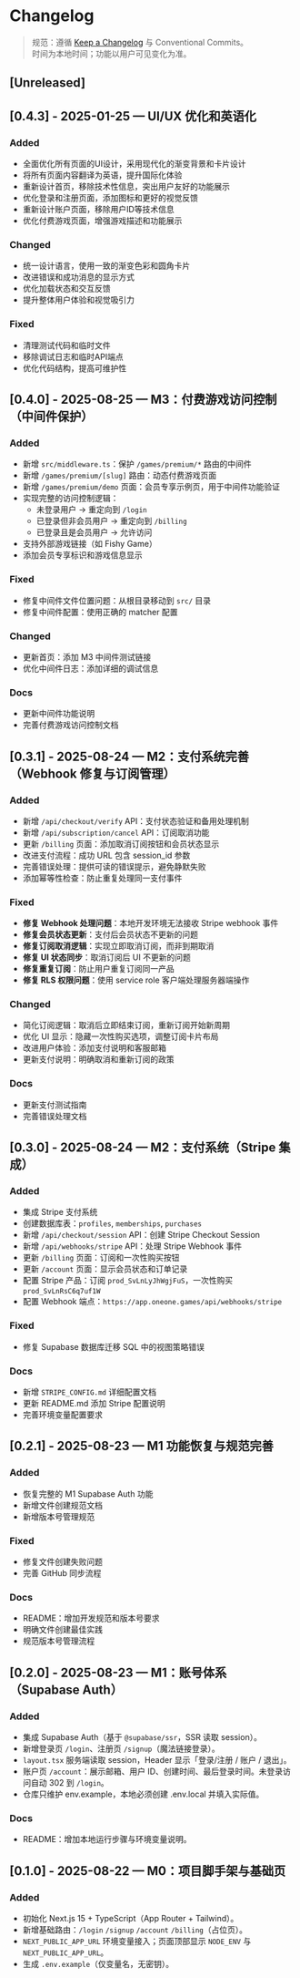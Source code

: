 # Changelog
> 规范：遵循 [Keep a Changelog](https://keepachangelog.com/) 与 Conventional Commits。  
> 时间为本地时间；功能以用户可见变化为准。

## [Unreleased]

## [0.4.3] - 2025-01-25 — UI/UX 优化和英语化

### Added
- 全面优化所有页面的UI设计，采用现代化的渐变背景和卡片设计
- 将所有页面内容翻译为英语，提升国际化体验
- 重新设计首页，移除技术性信息，突出用户友好的功能展示
- 优化登录和注册页面，添加图标和更好的视觉反馈
- 重新设计账户页面，移除用户ID等技术信息
- 优化付费游戏页面，增强游戏描述和功能展示

### Changed
- 统一设计语言，使用一致的渐变色彩和圆角卡片
- 改进错误和成功消息的显示方式
- 优化加载状态和交互反馈
- 提升整体用户体验和视觉吸引力

### Fixed
- 清理测试代码和临时文件
- 移除调试日志和临时API端点
- 优化代码结构，提高可维护性

## [0.4.0] - 2025-08-25 — M3：付费游戏访问控制（中间件保护）
### Added
- 新增 `src/middleware.ts`：保护 `/games/premium/*` 路由的中间件
- 新增 `/games/premium/[slug]` 路由：动态付费游戏页面
- 新增 `/games/premium/demo` 页面：会员专享示例页，用于中间件功能验证
- 实现完整的访问控制逻辑：
  - 未登录用户 → 重定向到 `/login`
  - 已登录但非会员用户 → 重定向到 `/billing`
  - 已登录且是会员用户 → 允许访问
- 支持外部游戏链接（如 Fishy Game）
- 添加会员专享标识和游戏信息显示

### Fixed
- 修复中间件文件位置问题：从根目录移动到 `src/` 目录
- 修复中间件配置：使用正确的 matcher 配置

### Changed
- 更新首页：添加 M3 中间件测试链接
- 优化中间件日志：添加详细的调试信息

### Docs
- 更新中间件功能说明
- 完善付费游戏访问控制文档

## [0.3.1] - 2025-08-24 — M2：支付系统完善（Webhook 修复与订阅管理）
### Added
- 新增 `/api/checkout/verify` API：支付状态验证和备用处理机制
- 新增 `/api/subscription/cancel` API：订阅取消功能
- 更新 `/billing` 页面：添加取消订阅按钮和会员状态显示
- 改进支付流程：成功 URL 包含 session_id 参数
- 完善错误处理：提供可读的错误提示，避免静默失败
- 添加幂等性检查：防止重复处理同一支付事件

### Fixed
- **修复 Webhook 处理问题**：本地开发环境无法接收 Stripe webhook 事件
- **修复会员状态更新**：支付后会员状态不更新的问题
- **修复订阅取消逻辑**：实现立即取消订阅，而非到期取消
- **修复 UI 状态同步**：取消订阅后 UI 不更新的问题
- **修复重复订阅**：防止用户重复订阅同一产品
- **修复 RLS 权限问题**：使用 service role 客户端处理服务器端操作

### Changed
- 简化订阅逻辑：取消后立即结束订阅，重新订阅开始新周期
- 优化 UI 显示：隐藏一次性购买选项，调整订阅卡片布局
- 改进用户体验：添加支付说明和客服邮箱
- 更新支付说明：明确取消和重新订阅的政策

### Docs
- 更新支付测试指南
- 完善错误处理文档

## [0.3.0] - 2025-08-24 — M2：支付系统（Stripe 集成）
### Added
- 集成 Stripe 支付系统
- 创建数据库表：`profiles`, `memberships`, `purchases`
- 新增 `/api/checkout/session` API：创建 Stripe Checkout Session
- 新增 `/api/webhooks/stripe` API：处理 Stripe Webhook 事件
- 更新 `/billing` 页面：订阅和一次性购买按钮
- 更新 `/account` 页面：显示会员状态和订单记录
- 配置 Stripe 产品：订阅 `prod_SvLnLyJhWgjFuS`，一次性购买 `prod_SvLnRsC6q7uf1W`
- 配置 Webhook 端点：`https://app.oneone.games/api/webhooks/stripe`

### Fixed
- 修复 Supabase 数据库迁移 SQL 中的视图策略错误

### Docs
- 新增 `STRIPE_CONFIG.md` 详细配置文档
- 更新 README.md 添加 Stripe 配置说明
- 完善环境变量配置要求

## [0.2.1] - 2025-08-23 — M1 功能恢复与规范完善
### Added
- 恢复完整的 M1 Supabase Auth 功能
- 新增文件创建规范文档
- 新增版本号管理规范

### Fixed
- 修复文件创建失败问题
- 完善 GitHub 同步流程

### Docs
- README：增加开发规范和版本号要求
- 明确文件创建最佳实践
- 规范版本号管理流程

## [0.2.0] - 2025-08-23 — M1：账号体系（Supabase Auth）
### Added
- 集成 Supabase Auth（基于 `@supabase/ssr`，SSR 读取 session）。
- 新增登录页 `/login`、注册页 `/signup`（魔法链接登录）。
- `layout.tsx` 服务端读取 session，Header 显示「登录/注册 / 账户 / 退出」。
- 账户页 `/account`：展示邮箱、用户 ID、创建时间、最后登录时间。未登录访问自动 302 到 `/login`。
- 仓库只维护 env.example，本地必须创建 .env.local 并填入实际值。

### Docs
- README：增加本地运行步骤与环境变量说明。

## [0.1.0] - 2025-08-22 — M0：项目脚手架与基础页
### Added
- 初始化 Next.js 15 + TypeScript（App Router + Tailwind）。
- 新增基础路由：`/login` `/signup` `/account` `/billing`（占位页）。
- `NEXT_PUBLIC_APP_URL` 环境变量接入；页面顶部显示 `NODE_ENV` 与 `NEXT_PUBLIC_APP_URL`。
- 生成 `.env.example`（仅变量名，无密钥）。
